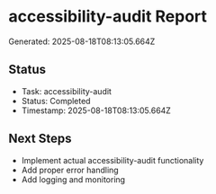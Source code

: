 # accessibility-audit Report

Generated: 2025-08-18T08:13:05.664Z

## Status
- Task: accessibility-audit
- Status: Completed
- Timestamp: 2025-08-18T08:13:05.664Z

## Next Steps
- Implement actual accessibility-audit functionality
- Add proper error handling
- Add logging and monitoring
